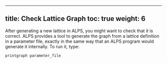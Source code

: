 
---
title: Check Lattice Graph
toc: true
weight: 6
---

After generating a new lattice in ALPS, you might want to check that it is correct. ALPS provides a tool to generate the graph from a lattice definition in a parameter file, exactly in the same way that an ALPS program would generate it internally.
To run it, type:

    printgraph parameter_file
    

